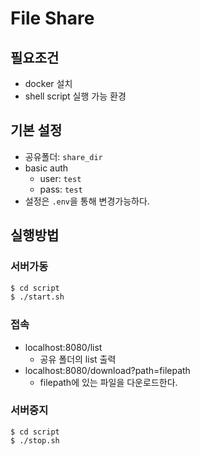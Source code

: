 # File Share

## 필요조건

- docker 설치
- shell script 실행 가능 환경

## 기본 설정

- 공유폴더: `share_dir`
- basic auth
  - user: `test`
  - pass: `test`
- 설정은 `.env`을 통해 변경가능하다.

## 실행방법

### 서버가동

```bash
$ cd script
$ ./start.sh
```

### 접속

- localhost:8080/list
  - 공유 폴더의 list 출력
- localhost:8080/download?path=filepath
  - filepath에 있는 파일을 다운로드한다.

### 서버중지

```
$ cd script
$ ./stop.sh
```

### 